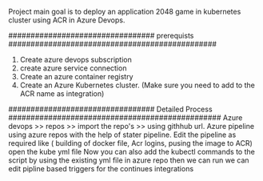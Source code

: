 Project main goal is to deploy an application 2048 game in kubernetes cluster using ACR in Azure Devops.

#################################   prerequists ###############################################
1) Create azure devops subscription 
2) create azure service connection 
3) Create an azure container registry 
4) Create an Azure Kubernetes cluster. (Make sure you need to add to the ACR name as integration)

################################# Detailed Process ################################################
Azure devops >> repos >> import the repo's >> using githhub url.
Azure pipeline using azure repos with the help of stater pipeline.
Edit the pipeline as required like ( building of docker file, Acr logins, pusing the image to ACR) open the kube yml file
Now you can also add the kubectl commands to the script by using the existing yml file in azure repo then we can run 
we can edit pipline based triggers for the continues integrations
